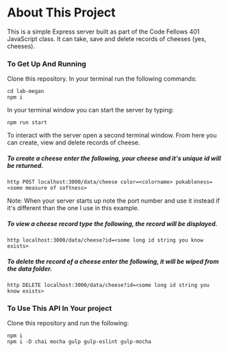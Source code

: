 

# About This Project

This is a simple Express server built as part of the Code Fellows 401 JavaScript class. It can take, save and delete records of cheeses (yes, cheeses).

### To Get Up And Running

Clone this repository. In your terminal run the following commands:

```
cd lab-megan
npm i
```

In your terminal window you can start the server by typing:

``` npm run start ```

To interact with the server open a second terminal window. From here you can create, view and delete records of cheese.

##### To create a cheese enter the following, your cheese and it's unique id will be returned.

``` http POST localhost:3000/data/cheese color=<colorname> pokableness=<some measure of softness> ```

Note: When your server starts up note the port number and use it instead if it's different than the one I use in this example.

##### To view a cheese record type the following, the record will be displayed.

``` http localhost:3000/data/cheese?id=<some long id string you know exists> ```

##### To delete the record of a cheese enter the following, it will be wiped from the data folder.

``` http DELETE localhost:3000/data/cheese?id=<some long id string you know exists> ```

### To Use This API In Your project

Clone this repository and run the following:

```
npm i
npm i -D chai mocha gulp gulp-eslint gulp-mocha
```
